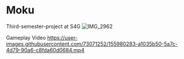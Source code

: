 # Moku
 Third-semester-project at S4G
![IMG_2962](https://user-images.githubusercontent.com/73071252/155979551-2accb6f4-f73a-432d-bda7-04728155117c.jpg)

Gameplay Video
https://user-images.githubusercontent.com/73071252/155980283-a1035b50-5a7c-4d79-90a6-c8fda60d0684.mp4
